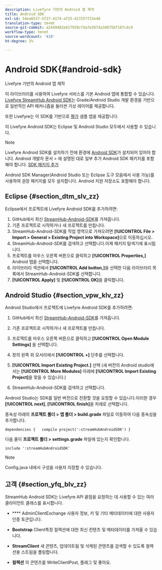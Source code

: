```yaml
---
description: Livefyre 기반의 Android 앱 제작
title: Android SDK
exl-id: 54ea6537-5f27-4174-af25-d17257f23e48
translation-type: tm+mt
source-git-commit: a2449482e617939cfda7e367da34875bf187c4c9
workflow-type: tm+mt
source-wordcount: '419'
ht-degree: 1%

---
```


# Android SDK{#android-sdk}

Livefyre 기반의 Android 앱 제작

이 라이브러리를 사용하여 Livefyre 서비스를 기본 Android 앱에 통합할 수 있습니다. [Livefyre StreamHub Android SDK](https://github.com/Livefyre/StreamHub-Android-SDK)는 Grade/Android Studio 개발 환경을 기반으로 일반적인 API 메커니즘을 둘러싼 가상 레이어를 제공합니다.

또한 Livefyre는 이 SDK를 기반으로 [평가](https://github.com/Livefyre/StreamHub-iOS-Reviews-App) 샘플 앱을 제공합니다.

이 Livefyre Android SDK는 Eclipse 및 Android Studio 모두에서 사용할 수 있습니다.

>[!NOTE]
>
>Livefyre Android SDK를 설치하기 전에 환경에 [Android SDK](https://developer.android.com/sdk/index.html)가 설치되어 있어야 합니다. Android 개발자 문서 > 에 설명된 대로 일부 추가 Android SDK 패키지를 포함해야 합니다.
>[SDK 패키지 추가](https://developer.android.com/sdk/installing/adding-packages.html)

Android SDK Manager(Android Studio 또는 Eclipse 도구 모음에서 사용 가능)를 사용하여 권장 패키지를 모두 설치합니다. Android 지원 저장소도 포함해야 합니다.

## Eclipse {#section_dtm_slv_zz}

Eclipse에서 프로젝트에 Livefyre Android SDK를 추가하려면:

1. GitHub에서 최신 [StreamHub-Android-SDK](https://github.com/Livefyre/StreamHub-Android-SDK)를 가져옵니다.
1. 기존 프로젝트로 시작하거나 새 프로젝트를 만듭니다.
1. StreamHub-Android-SDK를 작업 영역으로 가져오려면 **[!UICONTROL File > Import > General > Existing Project into Workspace]**&#x200B;으로 이동하십시오.
1. StreamHub-Android-SDK를 검색하고 선택합니다.이제 패키지 탐색기에 표시됩니다.
1. 프로젝트를 마우스 오른쪽 버튼으로 클릭하고 **[!UICONTROL Properties,]** Android 탭을 선택합니다.
1. 라이브러리 섹션에서 **[!UICONTROL Add button,]**&#x200B;을 선택한 다음 라이브러리 목록에서 StreamHub-Android-SDK를 선택합니다.
1. **[!UICONTROL Apply]** 및 **[!UICONTROL OK]**&#x200B;을 클릭합니다.

## Android Studio {#section_vpw_klv_zz}

Android Studio에서 프로젝트에 Livefyre Android SDK를 추가하려면:

1. GitHub에서 최신 [StreamHub-Android-SDK](https://github.com/Livefyre/StreamHub-Android-SDK)를 가져옵니다.
1. 기존 프로젝트로 시작하거나 새 프로젝트를 만듭니다.
1. 프로젝트를 마우스 오른쪽 버튼으로 클릭하고 **[!UICONTROL Open Module Settings]** 을 선택합니다.
1. 창의 왼쪽 위 모서리에서 **[!UICONTROL +]** 단추를 선택합니다.
1. **[!UICONTROL Import Existing Project.]** 선택 (새 버전의 Android studio에서는 **[!UICONTROL More Modules]** 아래에 **[!UICONTROL Import Existing Project]**&#x200B;을 찾을 수 있습니다.)

1. StreamHub-Android-SDK를 검색하고 선택합니다.

Android Studio는 SDK를 일반 버전으로 전환할 것을 요청할 수 있습니다.이러한 경우 **[!UICONTROL next]**, **[!UICONTROL finish]**&#x200B;을 차례로 선택합니다.

종속성 아래의 **프로젝트 폴더 > 앱 폴더 > build.grade** 파일로 이동하여 다음 종속성을 추가합니다.

```
dependencies {   compile project(':streamHubAndroidSDK') } 
```

다음 줄이 **프로젝트 폴더 > settings.grade** 파일에 있는지 확인합니다.

```
include ':streamHubAndroidSDK' 
```

>[!NOTE]
>
>Config.java 내에서 구성을 사용자 지정할 수 있습니다.

## 고객 {#section_yfq_blv_zz}

StreamHub Android SDK는 Livefyre API 끝점을 요청하는 데 사용할 수 있는 여러 클라이언트 클래스를 표시합니다.

* **** AdminClientExchange 사용자 정보, 키 및 기타 메타데이터에 대한 사용자 인증 토큰입니다.

* **Bootstrap** Client특정 컬렉션에 대한 최신 컨텐츠 및 메타데이터를 가져올 수 있습니다.

* **StreamClient** 새 콘텐츠, 업데이트됨 및 삭제된 콘텐츠를 검색할 수 있도록 컬렉션용 스트림을 폴링합니다.

* **컬렉션** 의 콘텐츠를 WriteClientPost, 플래그 및 좋아요.
